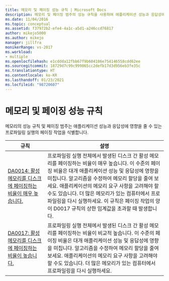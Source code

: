 ```yaml
---
title: 메모리 및 페이징 성능 규칙 | Microsoft Docs
description: 메모리 및 페이징 범주의 성능 규칙을 사용하여 애플리케이션 성능과 응답성에 영향을 줄 수 있는 프로파일링 실행의 페이징 작업을 식별하는 방법을 알아봅니다.
ms.date: 11/04/2016
ms.topic: conceptual
ms.assetid: f37972b2-efe4-4a1c-a5d1-a246ccd76817
author: mikejo5000
ms.author: mikejo
manager: jillfra
monikerRange: vs-2017
ms.workload:
- multiple
ms.openlocfilehash: e1cddda12fbb67f9b604186e754146558cdd62ee
ms.sourcegitcommit: 18729d7c99c999865cc2defb17d3d956eb3fe35c
ms.translationtype: HT
ms.contentlocale: ko-KR
ms.lasthandoff: 01/23/2021
ms.locfileid: "98720607"
---
```

# <a name="memory-and-paging-performance-rules"></a>메모리 및 페이징 성능 규칙
메모리의 성능 규칙 및 페이징 범주는 애플리케이션 성능과 응답성에 영향을 줄 수 있는 프로파일링 실행의 페이징 작업을 식별합니다.

|규칙|설명|
|-|-|
|[DA0014: 활성 메모리를 디스크에 페이징하는 비율이 매우 높습니다.](../profiling/da0014-extremely-high-rates-of-paging-active-memory-to-disk.md)|프로파일링 실행 전체에서 발생된 디스크 간 활성 메모리를 페이징하는 비율이 매우 높습니다. 이 수준의 페이징 비율은 대개 애플리케이션 성능 및 응답성에 영향을 미칩니다. 알고리즘을 수정하여 메모리 할당을 줄여 보세요. 애플리케이션의 메모리 요구 사항을 고려해야 할 수도 있습니다. 더 많은 메모리가 있는 컴퓨터에서 프로파일링을 다시 실행하세요. 이 규칙은 페이징 작업의 양이 D0017 규칙의 상한 임계값을 초과할 때 발생합니다.|
|[DA0017: 활성 메모리를 디스크에 페이징하는 비율이 높습니다.](../profiling/da0017-high-rates-of-paging-active-memory-to-disk.md)|프로파일링 실행 전체에서 발생된 디스크 간 활성 메모리를 페이징하는 비율이 비교적 높습니다. 이 수준의 페이징 비율은 대개 애플리케이션 성능 및 응답성에 영향을 미칩니다. 알고리즘을 수정하여 메모리 할당을 줄여 보세요. 애플리케이션의 메모리 요구 사항을 고려해야 할 수도 있습니다. 더 많은 메모리가 있는 컴퓨터에서 프로파일링을 다시 실행하세요.|

